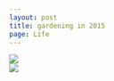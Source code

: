 ```yaml
---
layout: post
title: gardening in 2015
page: Life
---
```



<div class="single-item">
  <div>
  	<img src="{{ site.baseurl }}img/garden1.jpg">
  </div>
  <div>
  	<img src="{{ site.baseurl }}img/garden2.jpg">
  </div>
</div>
<script type="text/javascript">   
	$(document).ready(function(){
	  $('.single-item').slick({
                dots: true,
	        infinite: true,
	        speed: 500,
	        slidesToShow: 1,
	        slidesToScroll: 1
	  });
	});
</script>
